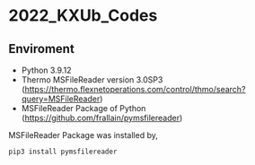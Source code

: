 # 2022_KXUb_Codes

## Enviroment
* Python 3.9.12
* Thermo MSFileReader version 3.0SP3 (https://thermo.flexnetoperations.com/control/thmo/search?query=MSFileReader)
* MSFileReader Package of Python (https://github.com/frallain/pymsfilereader)

MSFileReader Package was installed by,

`pip3 install pymsfilereader`

